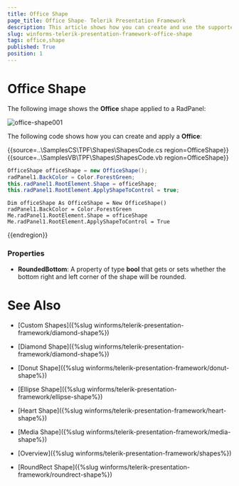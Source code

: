 ```yaml
---
title: Office Shape
page_title: Office Shape- Telerik Presentation Framework
description: This article shows how you can create and use the supported shapes.
slug: winforms-telerik-presentation-framework-office-shape
tags: office,shape
published: True
position: 1
---
```


# Office Shape

The following image shows the __Office__ shape applied to a RadPanel:

![office-shape001](images/office-shape001.png)

The following code shows how you can create and apply a __Office__:


{{source=..\SamplesCS\TPF\Shapes\ShapesCode.cs region=OfficeShape}}  
{{source=..\SamplesVB\TPF\Shapes\ShapesCode.vb region=OfficeShape}}
````C#
OfficeShape officeShape = new OfficeShape();          
radPanel1.BackColor = Color.ForestGreen;
this.radPanel1.RootElement.Shape = officeShape;
this.radPanel1.RootElement.ApplyShapeToControl = true;

````
````VB.NET
Dim officeShape As OfficeShape = New OfficeShape()
radPanel1.BackColor = Color.ForestGreen
Me.radPanel1.RootElement.Shape = officeShape
Me.radPanel1.RootElement.ApplyShapeToControl = True

````  
 
{{endregion}} 

### Properties

* __RoundedBottom__: A property of type __bool__ that gets or sets whether the bottom right and left corner of the shape will be rounded.


# See Also
* [Custom Shapes]({%slug winforms/telerik-presentation-framework/diamond-shape%})

* [Diamond Shape]({%slug winforms/telerik-presentation-framework/diamond-shape%})

* [Donut Shape]({%slug winforms/telerik-presentation-framework/donut-shape%})

* [Ellipse Shape]({%slug winforms/telerik-presentation-framework/ellipse-shape%})

* [Heart Shape]({%slug winforms/telerik-presentation-framework/heart-shape%})

* [Media Shape]({%slug winforms/telerik-presentation-framework/media-shape%})

* [Overview]({%slug winforms/telerik-presentation-framework/shapes%})

* [RoundRect Shape]({%slug winforms/telerik-presentation-framework/roundrect-shape%})


